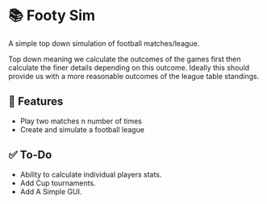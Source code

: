# 📚 **Footy Sim**

A simple top down simulation of football matches/league.

Top down meaning we calculate the outcomes of the games first then calculate the finer details depending on this outcome. Ideally this should provide us with a more reasonable outcomes of the league table standings.

## 🚀 **Features**

- Play two matches n number of times
- Create and simulate a football league

## ✅ **To-Do**

- Ability to calculate individual players stats.
- Add Cup tournaments.
- Add A Simple GUI.


